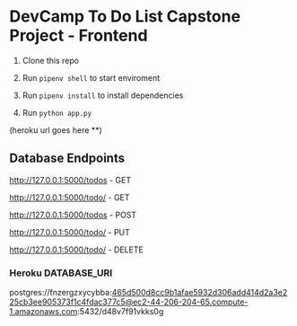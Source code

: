 # DevCamp To Do List Capstone Project - Frontend

1. Clone this repo

2. Run `pipenv shell` to start enviroment
   
3. Run `pipenv install` to install dependencies

4. Run `python app.py` 

(heroku url goes here **)

## Database Endpoints

http://127.0.0.1:5000/todos - GET

http://127.0.0.1:5000/todo/<id> - GET

http://127.0.0.1:5000/todos - POST

http://127.0.0.1:5000/todo/<id> - PUT

http://127.0.0.1:5000/todo/<id> - DELETE

### Heroku DATABASE_URI

postgres://fnzergzxycybba:465d500d8cc9b1afae5932d306add414d2a3e225cb3ee905373f1c4fdac377c5@ec2-44-206-204-65.compute-1.amazonaws.com:5432/d48v7f91vkks0g